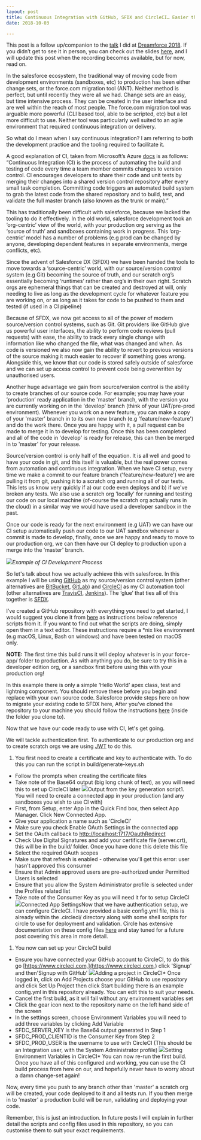 ```yaml
---
layout: post
title: Continuous Integration with GitHub, SFDX and CircleCI… Easier than you think!
date: 2018-10-03

---
```

This post is a follow up/companion to the [talk](https://success.salesforce.com/sessions?eventId=a1Q3A00001XoCSUUA3#/session/a2q3A000001WWXdQAO) I did at [Dreamforce 2018](https://www.salesforce.com/dreamforce/). If you didn’t get to see it in person, you can check out the slides [here](https://drive.google.com/file/d/1H3nmdgw1Jjzz1YqPakkPakWPuECv9zKW/view), and I will update this post when the recording becomes available, but for now, read on.

In the salesforce ecosystem, the traditional way of moving code from development environments (sandboxes, etc) to production has been either change sets, or the force.com migration tool (ANT). Neither method is perfect, but until recently they were all we had. Change sets are an easy, but time intensive process. They can be created in the user interface and are well within the reach of most people. The force.com migration tool was arguable more powerful (CLI based tool, able to be scripted, etc) but a lot more difficult to use. Neither tool was particularly well suited to an agile environment that required continuous integration or delivery.

So what do I mean when I say continuous integration? I am referring to both the development practice and the tooling required to facilitate it.

A good explanation of CI, taken from Microsoft’s Azure [docs](https://docs.microsoft.com/en-us/azure/devops/learn/what-is-continuous-integration) is as follows: “Continuous Integration (CI) is the process of automating the build and testing of code every time a team member commits changes to version control. CI encourages developers to share their code and unit tests by merging their changes into a shared version control repository after every small task completion. Committing code triggers an automated build system to grab the latest code from the shared repository and to build, test, and validate the full master branch (also known as the trunk or main).”

This has traditionally been difficult with salesforce, because we lacked the tooling to do it effectively. In the old world, salesforce development took an ‘org-centric’ view of the world, with your production org serving as the ‘source of truth’ and sandboxes containing work in progress. This ‘org-centric’ model has a number of problems (e.g prod can be changed by anyone, developing dependent features in separate environments, merge conflicts, etc).

Since the advent of Salesforce DX (SFDX) we have been handed the tools to move towards a ‘source-centric’ world, with our source/version control system (e.g Git) becoming the source of truth, and our scratch org’s essentially becoming ‘runtimes’ rather than org’s in their own right. Scratch orgs are ephemeral things that can be created and destroyed at will, only needing to live as long as the development cycle for whatever feature you are working on, or as long as it takes for code to be pushed to them and tested (if used in a CI pipeline)

Because of SFDX, we now get access to all of the power of modern source/version control systems, such as Git. Git providers like GitHub give us powerful user interfaces, the ability to perform code reviews (pull requests) with ease, the ability to track every single change with information like who changed the file, what was changed and when. As code is versioned we also now gain the ability to revert to previous versions of the source making it much easier to recover if something goes wrong. Alongside this, we know that our code is stored safely outside of salesforce and we can set up access control to prevent code being overwritten by unauthorised users.

Another huge advantage we gain from source/version control is the ability to create branches of our source code. For example; you may have your ‘production’ ready application in the 'master' branch, with the version you are currently working on in the 'develop' branch (think of your UAT/pre-prod environment). Whenever you work on a new feature, you can make a copy of your 'master' branch in to its own new branch (e.g 'feature/new-feature') and do the work there. Once you are happy with it, a pull request can be made to merge it in to develop for testing. Once this has been completed and all of the code in 'develop' is ready for release, this can then be merged in to 'master' for your release.

Source/version control is only half of the equation. It is all well and good to have your code in git, and this itself is valuable, but the real power comes from automation and continuous integration. When we have CI setup, every time we make a commit to our feature branch ('feature/new-feature') we are pulling it from git, pushing it to a scratch org and running all of our tests. This lets us know very quickly if a) our code even deploys and b) if we've broken any tests. We also use a scratch org 'locally' for running and testing our code on our local machine (of-course the scratch org actually runs in the cloud) in a similar way we would have used a developer sandbox in the past.

Once our code is ready for the next environment (e.g UAT) we can have our CI setup automatically push our code to our UAT sandbox whenever a commit is made to develop, finally, once we are happy and ready to move to our production org, we can then have our CI deploy to production upon a merge into the 'master' branch.

![](/img/0*Ox-9PCPMD24Uquas.png)_Example of CI Development Process_  
  
So let's talk about how we actually achieve this with salesforce. In this example I will be using [GitHub](https://github.com/) as my source/version control system (other alternatives are [BitBucket](https://bitbucket.org/), [GitLab](https://about.gitlab.com/)) and [CircleCI](https://circleci.com/) as my CI automation tool (other alternatives are [TravisCI](https://travis-ci.org/), [Jenkins](https://jenkins.io/)). The ‘glue’ that ties all of this together is [SFDX](https://developer.salesforce.com/platform/dx).

I’ve created a GitHub repository with everything you need to get started, I would suggest you clone it from [here](https://github.com/mickwheelz/Dreamforce2018) as instructions below reference scripts from it. If you want to find out what the scripts are doing, simply open them in a text editor. These instructions require a *nix like environment (e.g macOS, Linux, Bash on windows) and have been tested on macOS only.

**NOTE:** The first time this build runs it will deploy whatever is in your force-app/ folder to production. As with anything you do, be sure to try this in a developer edition org, or a sandbox first before using this with your production org!

In this example there is only a simple ‘Hello World’ apex class, test and lightning component. You should remove these before you begin and replace with your own source code. Salesforce provide steps here on how to migrate your existing code to SFDX here, After you’ve cloned the repository to your machine you should follow the instructions [here](https://developer.salesforce.com/blogs/developer-relations/2017/07/migrating-existing-projects-salesforce-dx.html) (inside the folder you clone to).

Now that we have our code ready to use with CI, let's get going.

We will tackle authentication first. To authenticate to our production org and to create scratch orgs we are using [JWT](https://help.salesforce.com/articleView?id=remoteaccess_oauth_jwt_flow.htm&type=5) to do this.

1. You first need to create a certificate and key to authenticate with. To do this you can run the script in build/generate-keys.sh

* Follow the prompts when creating the certificate files
* Take note of the Base64 output (big long chunk of text), as you will need this to set up CircleCI later
  ![](/img/0*4jJrhsB_e-qOGQlT.png)Output from the key generation script1. You will need to create a connected app in your production (and any sandboxes you wish to use CI with)
* First, from Setup, enter App in the Quick Find box, then select App Manager. Click New Connected App.
* Give your application a name such as ‘CircleCI’
* Make sure you check Enable OAuth Settings in the connected app
* Set the OAuth callback to [http://localhost:1717/OauthRedirect](http://localhost:1717/OauthRedirect)
* Check Use Digital Signatures and add your certificate file (server.crt), this will be in the build/ folder. Once you have done this delete this file
* Select the required OAuth scopes
* Make sure that refresh is enabled - otherwise you'll get this error: user hasn't approved this consumer
* Ensure that Admin approved users are pre-authorized under Permitted Users is selected
* Ensure that you allow the System Administrator profile is selected under the Profiles related list
* Take note of the Consumer Key as you will need it for to setup CircleCI
  ![](/img/0*1SYY0AQ40gjZQEmS.png)Connected App SettingsNow that we have authentication setup, we can configure CircleCI. I have provided a basic config.yml file, this is already within the .circleci/ directory along with some shell scripts for circle to use for deployment and validation. Circle has extensive documentation on these config files [here](https://circleci.com/docs/2.0/config-intro/#section=configuration) and stay tuned for a future post covering this area in more detail.

1. You now can set up your CircleCI build

* Ensure you have connected your GitHub account to CircleCI, to do this go [https://www.circleci.com,](https://www.circleci.com,) click 'Signup' and then'Signup with GitHub'
  ![](/img/0*XugeXJBuqX_VqffW.png)Adding a project in CircleCI* Once logged in, click on Add Projects choose your GitHub to use repository and click Set Up Project then click Start building there is an example config.yml in this repository already. You can edit this to suit your needs.
* Cancel the first build, as it will fail without any environment variables set
* Click the gear icon next to the repository name on the left hand side of the screen
* In the settings screen, choose Environment Variables you will need to add three variables by clicking Add Variable
* SFDC_SERVER_KEY is the Base64 output generated in Step 1
* SFDC_PROD_CLIENTID is the Consumer Key from Step 2
* SFDC_PROD_USER is the username to use with CircleCI (This should be an Integration user, with the System Administrator profile)
  ![](/img/0*wx8p8Nhos4lAYZiS.png)Setting Environment Variables in CircleCI* You can now re-run the first build.
  Once you have all of this configured and working, you can use the CI build process from here on our, and hopefully never have to worry about a damn change-set again!

Now, every time you push to any branch other than 'master' a scratch org will be created, your code deployed to it and all tests run. If you then merge in to 'master' a production build will be run, validating and deploying your code.

Remember, this is just an introduction. In future posts I will explain in further detail the scripts and config files used in this repository, so you can customise them to suit your exact requirements.